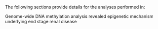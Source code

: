 
The following sections provide details for the analyses performed in:

Genome-wide DNA methylation analysis revealed epigenetic mechanism underlying end stage renal disease
